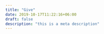```yaml
---
title: "Give"
date: 2019-10-17T11:22:16+06:00
draft: false
description: "this is a meta description"
---
```

